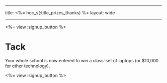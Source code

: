 * * *

title: <%= hoc_s(:title_prizes_thanks) %> layout: wide

* * *

<%= view :signup_button %>

# Tack

Your whole school is now entered to win a class-set of laptops (or $10,000 for other technology).

<%= view :signup_button %>